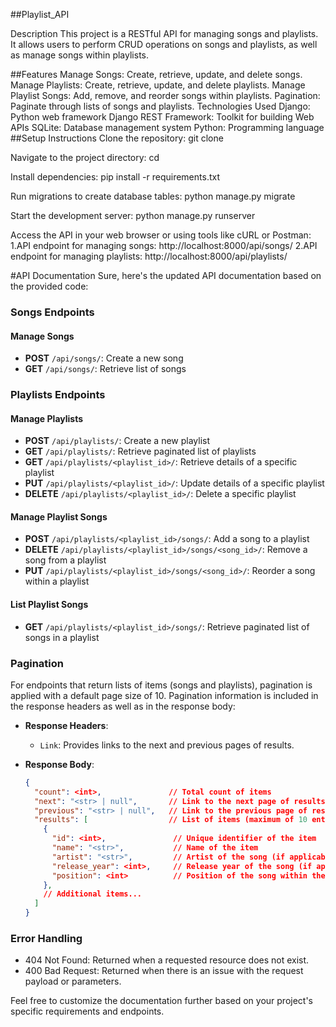 ##Playlist_API


Description
This project is a RESTful API for managing songs and playlists. It allows users to perform CRUD operations on songs and playlists, as well as manage songs within playlists.

##Features
Manage Songs: Create, retrieve, update, and delete songs.
Manage Playlists: Create, retrieve, update, and delete playlists.
Manage Playlist Songs: Add, remove, and reorder songs within playlists.
Pagination: Paginate through lists of songs and playlists.
Technologies Used
Django: Python web framework
Django REST Framework: Toolkit for building Web APIs
SQLite: Database management system
Python: Programming language
##Setup Instructions
Clone the repository:
git clone <repository-url>

Navigate to the project directory:
cd <project-directory>

Install dependencies:
pip install -r requirements.txt

Run migrations to create database tables:
python manage.py migrate

Start the development server:
python manage.py runserver

Access the API in your web browser or using tools like cURL or Postman:
1.API endpoint for managing songs: http://localhost:8000/api/songs/
2.API endpoint for managing playlists: http://localhost:8000/api/playlists/

#API Documentation
Sure, here's the updated API documentation based on the provided code:

### Songs Endpoints

#### Manage Songs

- **POST** `/api/songs/`: Create a new song
- **GET** `/api/songs/`: Retrieve list of songs

### Playlists Endpoints

#### Manage Playlists

- **POST** `/api/playlists/`: Create a new playlist
- **GET** `/api/playlists/`: Retrieve paginated list of playlists
- **GET** `/api/playlists/<playlist_id>/`: Retrieve details of a specific playlist
- **PUT** `/api/playlists/<playlist_id>/`: Update details of a specific playlist
- **DELETE** `/api/playlists/<playlist_id>/`: Delete a specific playlist

#### Manage Playlist Songs

- **POST** `/api/playlists/<playlist_id>/songs/`: Add a song to a playlist
- **DELETE** `/api/playlists/<playlist_id>/songs/<song_id>/`: Remove a song from a playlist
- **PUT** `/api/playlists/<playlist_id>/songs/<song_id>/`: Reorder a song within a playlist

#### List Playlist Songs

- **GET** `/api/playlists/<playlist_id>/songs/`: Retrieve paginated list of songs in a playlist

### Pagination

For endpoints that return lists of items (songs and playlists), pagination is applied with a default page size of 10. Pagination information is included in the response headers as well as in the response body:

- **Response Headers**:
  - `Link`: Provides links to the next and previous pages of results.

- **Response Body**:
  ```json
  {
    "count": <int>,               // Total count of items
    "next": "<str> | null",       // Link to the next page of results
    "previous": "<str> | null",   // Link to the previous page of results
    "results": [                  // List of items (maximum of 10 entries)
      {
        "id": <int>,               // Unique identifier of the item
        "name": "<str>",           // Name of the item
        "artist": "<str>",         // Artist of the song (if applicable)
        "release_year": <int>,     // Release year of the song (if applicable)
        "position": <int>          // Position of the song within the playlist (if applicable)
      },
      // Additional items...
    ]
  }
  ```

### Error Handling

- 404 Not Found: Returned when a requested resource does not exist.
- 400 Bad Request: Returned when there is an issue with the request payload or parameters.

Feel free to customize the documentation further based on your project's specific requirements and endpoints.
